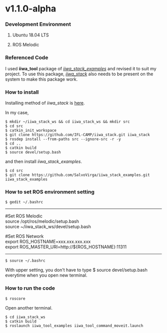 # v1.1.0-alpha

### Development Environment
1. Ubuntu 18.04 LTS

2. ROS Melodic


### Referenced Code
I used __iiwa_tool__ package of [_iiwa_stack_examples_][link1] and revised it to suit my project.
To use this package, [_iiwa_stack_][link2] also needs to be present on the system to make this package work.

[link1]: https://github.com/SalvoVirga/iiwa_stack_examples
[link2]: https://github.com/IFL-CAMP/iiwa_stack

### How to install
Installing method of _iiwa_stack_ is [here][link3].

[link3]:https://github.com/IFL-CAMP/iiwa_stack/wiki/roscore_setup

In my case,
 
    $ mkdir ~/iiwa_stack_ws && cd iiwa_stack_ws && mkdir src
    $ cd src
    $ catkin_init_workspace
    $ git clone https://github.com/IFL-CAMP/iiwa_stack.git iiwa_stack
    $ rosdep install --from-paths src --ignore-src -r -y
    $ cd ..
    $ catkin build
    $ source devel/setup.bash

and then install _iiwa_stack_examples_.

    $ cd src
    $ git clone https://github.com/SalvoVirga/iiwa_stack_examples.git iiwa_stack_examples
    
### How to set ROS environment setting

    $ gedit ~/.bashrc
    
---
#Set ROS Melodic  
source /opt/ros/melodic/setup.bash    
source ~/iiwa_stack_ws/devel/setup.bash   

#Set ROS Network  
export ROS_HOSTNAME=xxx.xxx.xxx.xxx  
export ROS_MASTER_URI=http://${ROS_HOSTNAME}:11311  

---

    $ source ~/.bashrc
    
With upper setting, you don't have to type $ source devel/setup.bash everytime when you open new terminal.

### How to run the code

    $ roscore

Open another terminal.

    $ cd iiwa_stack_ws
    $ catkin build
    $ roslaunch iiwa_tool_examples iiwa_tool_command_moveit.launch
    

  
